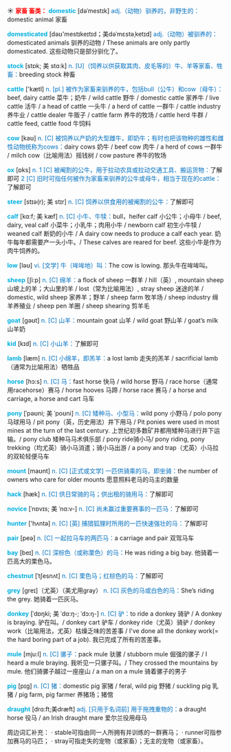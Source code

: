 ☀ <font color="red">**家畜 畜类：**</font>
<font color="sky blue">**domestic**</font> [dəˈmestɪk]
<font color="#0070c0">adj.（动物）驯养的，非野生的：</font>domestic animal 家畜        
           
<font color="sky blue">**domesticated**</font> [dəʊ'mestɪkeɪtɪd；美dəˈmɛstəˌketɪd]
<font color="#0070c0">adj.（动物）被驯养的：</font>domesticated animals 驯养的动物 / These animals are only partly domesticated. 这些动物只是部分驯化了。

<font color="sky blue">**stock**</font> [stɒk; 美 stɑ:k]
<font color="#0070c0">n. [U]（饲养以供获取其肉、皮毛等的）牛、羊等家畜、牲畜：</font>breeding stock 种畜

<font color="sky blue">**cattle**</font> ['kætl] 
<font color="#0070c0">n. [pl.] 被作为家畜来驯养的牛，包括bull（公牛）和cow（母牛）：</font>beef, dairy cattle 菜牛；奶牛 / wild cattle 野牛 / domestic cattle 家养牛 / live cattle 活牛 / a head of cattle 一头牛 / a herd of cattle 一群牛 / cattle industry 养牛业 / cattle dealer 牛贩子 / cattle farm 养牛的牧场 / cattle herd 牛群 / cattle feed, cattle food 牛饲料

<font color="sky blue">**cow**</font> [kaʊ] 
<font color="#0070c0">n. [C] 被饲养以产奶的大型雌牛，即奶牛；有时也把该物种的雄性和雌性动物统称为cows：</font>dairy cows 奶牛 / beef cow 肉牛 / a herd of cows 一群牛 / milch cow（比喻用法）摇钱树 / cow pasture 养牛的牧场

<font color="sky blue">**ox**</font> [ɒks] 
<font color="#0070c0">n. 1 [C] 被阉割的公牛，用于拉动农具或拉动交通工具、搬运货物：</font>了解即可 <font color="#0070c0">2 [C] 旧时可指任何被作为家畜来驯养的公牛或母牛，相当于现在的cattle：</font>了解即可
           
<font color="sky blue">**steer**</font> [stɪə(r); 美 stɪr]
<font color="#0070c0">n. [C] 饲养以供食用的被阉割的公牛：</font>了解即可
           
<font color="sky blue">**calf**</font> [kɑ:f; 美 kæf]
<font color="#0070c0">n. [C] 小牛、牛犊：</font>bull，heifer calf 小公牛；小母牛 / beef, dairy, veal calf 小菜牛；小乳牛；肉用小牛 / newborn calf 初生小牛犊 / weaned calf 断奶的小牛 / A dairy cow needs to produce a calf each year. 奶牛每年都需要产一头小牛。/ These calves are reared for beef. 这些小牛是作为肉牛饲养的。

<font color="sky blue">**low**</font> [ləʊ] 
<font color="#0070c0">vi. [文学] 牛（哞哞地）叫：</font>The cow is lowing. 那头牛在哞哞叫。

<font color="sky blue">**sheep**</font> [ʃi:p] 
<font color="#0070c0">n. [C] 绵羊：</font>a flock of sheep 一群羊 / hill（英）, mountain sheep 山坡上的羊；大山里的羊 / lost（常为比喻用法）, stray sheep 迷途的羊 / domestic, wild sheep 家养羊；野羊 / sheep farm 牧羊场 / sheep industry 绵羊养殖业 / sheep pen 羊圈 / sheep shearing 剪羊毛

<font color="sky blue">**goat**</font> [ɡəʊt] 
<font color="#0070c0">n. [C] 山羊：</font>mountain goat 山羊 / wild goat 野山羊 / goat’s milk 山羊奶

<font color="sky blue">**kid**</font> [kɪd] 
<font color="#0070c0">n. [C] 小山羊：</font>了解即可

<font color="sky blue">**lamb**</font> [læm] 
<font color="#0070c0">n. [C] 小绵羊，即羔羊：</font>a lost lamb 走失的羔羊 / sacrificial lamb（通常为比喻用法）牺牲品

<font color="sky blue">**horse**</font> [hɔ:s] 
<font color="#0070c0">n. [C] 马：</font>fast horse 快马 / wild horse 野马 / race horse（通常用racehorse）赛马 / horse hooves 马蹄 / horse race 赛马 / a horse and carriage, a horse and cart 马车
                       
<font color="sky blue">**pony**</font> [ˈpəʊni; 美 ˈpoʊni]
<font color="#0070c0">n. [C] 矮种马、小型马：</font>wild pony 小野马 / polo pony 马球用马 / pit pony（英，历史用法）井下用马 / Pit ponies were used in most mines at the turn of the last century. 上世纪初多数矿井都用矮种马进行井下运输。/ pony club 矮种马马术俱乐部 / pony ride骑小马/ pony riding, pony trekking（均尤英）骑小马消遣；骑小马出游 / a pony and trap（尤英）小马拉的双轮轻便马车

<font color="sky blue">**mount**</font> [maʊnt]
<font color="#0070c0">n. [C] [正式或文学] 一匹供骑乘的马，即坐骑：</font>the number of owners who care for older mounts 愿意照料老马的马主的数量          

<font color="sky blue">**hack**</font> [hæk]
<font color="#0070c0">n. [C] 供日常骑的马；供出租的骑用马：</font>了解即可
            
<font color="sky blue">**novice**</font> [ˈnɒvɪs; 美 ˈnɑ:v-]
<font color="#0070c0">n. [C] 尚未赢过重要赛事的一匹马：</font>了解即可

<font color="sky blue">**hunter**</font> ['hʌntə] 
<font color="#0070c0">n. [C] [英] 捕猎狐狸时所用的一匹快速强壮的马：</font>了解即可

<font color="sky blue">**pair**</font> [peə] 
<font color="#0070c0">n. [C] 一起拉马车的两匹马：</font>a carriage and pair 双驾马车

<font color="sky blue">**bay**</font> [beɪ] 
<font color="#0070c0">n. [C] 深棕色（或称栗色）的马：</font>He was riding a big bay. 他骑着一匹高大的栗色马。
           
<font color="sky blue">**chestnut**</font> [ˈtʃesnʌt]
<font color="#0070c0">n. [C] 栗色马；红棕色的马：</font>了解即可
 
<font color="sky blue">**grey**</font> [ɡreɪ]（尤英）（美尤用gray）
<font color="#0070c0">n. [C] 灰色的马或白色的马：</font>She’s riding the grey. 她骑着一匹灰马。
           
<font color="sky blue">**donkey**</font> [ˈdɒŋki; 美 ˈdɑ:ŋ-; ˈdɔ:ŋ-]
<font color="#0070c0">n. [C] 驴：</font>to ride a donkey 骑驴 / A donkey is braying. 驴在叫。/ donkey cart 驴车 / donkey ride（尤英）骑驴 / donkey work（比喻用法，尤英）枯燥乏味的苦差事 / I've done all the donkey work(= the hard boring part of a job). 我已完成了所有的苦差事。
           
<font color="sky blue">**mule**</font> [mju:l]
<font color="#0070c0">n. [C] 骡子：</font>pack mule 驮骡 / stubborn mule 倔强的骡子 / I heard a mule braying. 我听见一只骡子叫。/ They crossed the mountains by mule. 他们骑骡子越过一座座山 / a man on a mule 骑着骡子的男子

<font color="sky blue">**pig**</font> [pɪɡ] 
<font color="#0070c0">n. [C] 猪：</font>domestic pig 家猪 / feral, wild pig 野猪 / suckling pig 乳猪 / pig farm, pig farmer 养猪场；猪倌
           
<font color="sky blue">**draught**</font> [drɑ:ft;美dræft]
<font color="#0070c0">adj. [只用于名词前] 用于拖拽重物的：</font>a draught horse 役马 / an Irish draught mare 爱尔兰役用母马

周边词汇补充：
· stable可指由同一人所拥有并训练的一群赛马；
· runner可指参加赛马的马匹；
· stray可指走失的宠物（或家畜）；无主的宠物（或家畜）。
